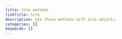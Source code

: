 ```yaml
---
title: Site methods
linkTitle: Site
description: Use these methods with Site objects.
categories: []
keywords: []
---
```

